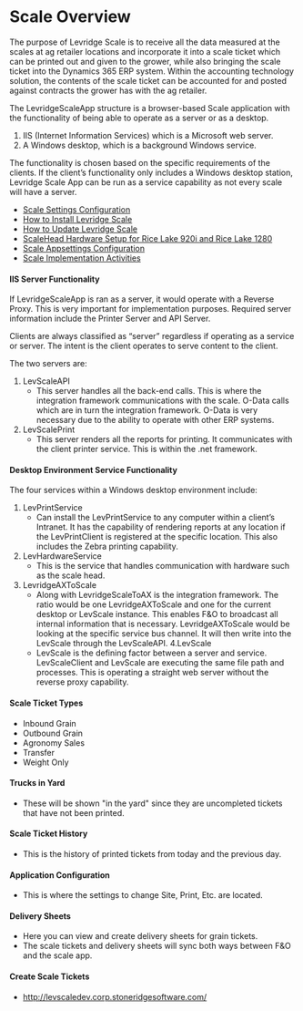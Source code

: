 ﻿# Scale Overview

The purpose of Levridge Scale is to receive all the data measured at the scales at ag retailer locations and incorporate it into a scale ticket
which can be printed out and given to the grower, while also bringing the scale ticket into the Dynamics 365 ERP system. 
Within the accounting technology solution, the contents of the scale ticket can be accounted for and posted against contracts the grower has with the ag retailer.

The LevridgeScaleApp structure is a browser-based Scale application with the functionality of being able to operate as a server or as a desktop.
1. IIS (Internet Information Services) which is a Microsoft web server. 
2. A Windows desktop, which is a background Windows service. 

The functionality is chosen based on the specific requirements of the clients. If the client’s functionality only includes a Windows desktop station, Levridge Scale App can be run as a service capability as not every scale will have a server.  


  - [Scale Settings Configuration](scale-settings-configuration.md)
  - [How to Install Levridge Scale](how-to-install-levridge-scale.md) 
  - [How to Update Levridge Scale](HowtoupdateLevridgeScale.md)
  - [ScaleHead Hardware Setup for Rice Lake 920i and Rice Lake 1280](ScaleHeadHardwareSetup.md) 
  - [Scale Appsettings Configuration](scale-appsettings-configuration.md)
  - [Scale Implementation Activities](ScaleImplementationActivities.md)
 
#### IIS Server Functionality
If LevridgeScaleApp is ran as a server, it would operate with a Reverse Proxy. This is very important for implementation purposes. Required server information include the Printer Server and API Server.  

Clients are always classified as “server” regardless if operating as a service or server. The intent is the client operates to serve content to the client. 

The two servers are: 
1. LevScaleAPI
      - This server handles all the back-end calls. This is where the integration framework communications with the scale. O-Data calls which are in turn the integration framework. O-Data is very necessary due to the ability to operate with other ERP systems. 
2. LevScalePrint
      - This server renders all the reports for printing. It communicates with the client printer service. This is within the .net framework. 

#### Desktop Environment Service Functionality
The four services within a Windows desktop environment include: 

1.	LevPrintService
      - Can install the LevPrintService to any computer within a client’s Intranet. It has the capability of rendering reports at any location if the LevPrintClient is registered at the specific location. This also includes the Zebra printing capability. 
2.	LevHardwareService
      - This is the service that handles communication with hardware such as the scale head.
3.	LevridgeAXToScale
      - Along with LevridgeScaleToAX is the integration framework. The ratio would be one LevridgeAXToScale and one for the current desktop or LevScale instance. This enables F&O to broadcast all internal information that is necessary. LevridgeAXToScale would be looking at the specific service bus channel. It will then write into the LevScale through the LevScaleAPI. 
4.LevScale
      - LevScale is the defining factor between a server and service. LevScaleClient and LevScale are executing the same file path and processes. This is operating a straight web server without the reverse proxy capability. 

#### Scale Ticket Types

- Inbound Grain
- Outbound Grain
- Agronomy Sales
- Transfer
- Weight Only

#### Trucks in Yard
- These will be shown "in the yard" since they are uncompleted tickets that have not been printed.

#### Scale Ticket History
- This is the history of printed tickets from today and the previous day.

#### Application Configuration
- This is where the settings to change Site, Print, Etc. are located.

#### Delivery Sheets
- Here you can view and create delivery sheets for grain tickets.
- The scale tickets and delivery sheets will sync both ways between F&O and the scale app.

#### Create Scale Tickets
- http://levscaledev.corp.stoneridgesoftware.com/
